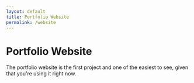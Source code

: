 ```yaml
---
layout: default
title: Portfolio Website
permalink: /website
---
```

# Portfolio Website

The portfolio website is the first project and one of the easiest to see, given that you're using it right now.